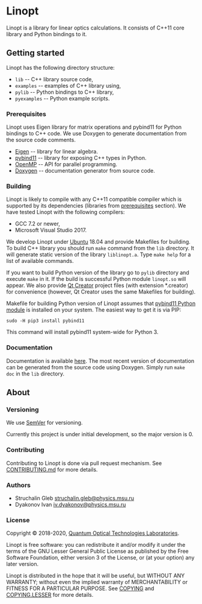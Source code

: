 # Linopt

Linopt is a library for linear optics calculations. It consists of C++11 core library and Python bindings to it.

## Getting started

Linopt has the following directory structure:

* `lib` -- C++ library source code,
* `examples` -- examples of C++ library using,
* `pylib` -- Python bindings to C++ library,
* `pyexamples` -- Python example scripts.

### Prerequisites

Linopt uses Eigen library for matrix operations and pybind11 for Python bindings to C++ code. We use Doxygen to generate documentation from the source code comments.

* [Eigen](http://eigen.tuxfamily.org/index.php) -- library for linear algebra.
* [pybind11](https://github.com/pybind/pybind11) -- library for exposing C++ types in Python.
* [OpenMP](https://www.openmp.org) -- API for parallel programming.
* [Doxygen](http://www.doxygen.org/) -- documentation generator from source code.

### Building
Linopt is likely to compile with any C++11 compatible compiler which is supported by its dependencies (libraries from [prerequisites](#prerequisites) section). We have tested Linopt with the following compilers:

* GCC 7.2 or newer,
* Microsoft Visual Studio 2017.

We develop Linopt under [Ubuntu](https://www.ubuntu.com/) 18.04 and provide Makefiles for building. To build C++ library you should run `make` command from the `lib` directory. It will generate static version of the library `liblinopt.a`. Type `make help` for a list of available commands.

If you want to build Python version of the library go to `pylib` directory and execute `make` in it. If the build is successful Python module `linopt.so` will appear. We also provide [Qt Creator](https://www.qt.io/qt-features-libraries-apis-tools-and-ide/#ide) project files (with extension *.creator) for convenience (however, Qt Creator uses the same Makefiles for building).

Makefile for building Python version of Linopt assumes that [pybind11 Python module](https://pypi.org/project/pybind11/) is installed on your system. The easiest way to get it is via PIP:
```
sudo -H pip3 install pybind11
```
This command will install pybind11 system-wide for Python 3.

### Documentation

Documentation is available [here](https://www.qotlabs.org/linopt/doc/index.html). The most recent version of documentation can be generated from the source code using Doxygen. Simply run `make doc` in the `lib` directory.

## About

### Versioning

We use [SemVer](http://semver.org/) for versioning.

Currently this project is under initial development, so the major version is 0.

### Contributing

Contributing to Linopt is done via pull request mechanism. See [CONTRIBUTING.md](CONTRIBUTING.md) for more details.

### Authors

* Struchalin Gleb <struchalin.gleb@physics.msu.ru>
* Dyakonov Ivan <iv.dyakonov@physics.msu.ru>

### License

Copyright © 2018-2020, [Quantum Optical Technologies Laboratories](https://www.qotlabs.org/en/).

Linopt is free software: you can redistribute it and/or modify it under the terms of the GNU Lesser General Public License as published by the Free Software Foundation, either version 3 of the License, or (at your option) any later version.

Linopt is distributed in the hope that it will be useful, but WITHOUT ANY WARRANTY; without even the implied warranty of MERCHANTABILITY or FITNESS FOR A PARTICULAR PURPOSE. See [COPYING](COPYING) and [COPYING.LESSER](COPYING.LESSER) for more details.


